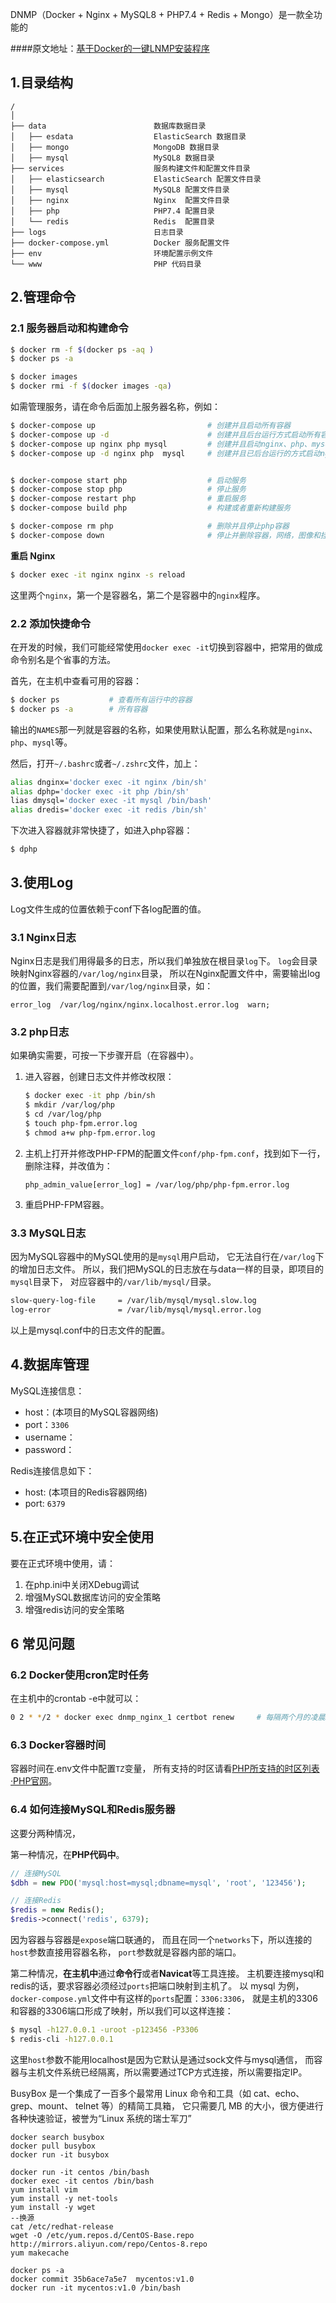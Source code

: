 DNMP（Docker + Nginx + MySQL8 + PHP7.4 + Redis + Mongo）是一款全功能的

####原文地址：[基于Docker的一键LNMP安装程序](https://gitee.com/Jhoushuai/dnmp)
## 1.目录结构
```
/
│ 
├── data                        数据库数据目录
│   ├── esdata                  ElasticSearch 数据目录
│   ├── mongo                   MongoDB 数据目录
│   ├── mysql                   MySQL8 数据目录
├── services                    服务构建文件和配置文件目录
│   ├── elasticsearch           ElasticSearch 配置文件目录
│   ├── mysql                   MySQL8 配置文件目录
│   ├── nginx                   Nginx  配置文件目录
│   ├── php                     PHP7.4 配置目录
│   └── redis                   Redis  配置目录
├── logs                        日志目录
├── docker-compose.yml          Docker 服务配置文件
├── env                         环境配置示例文件
└── www                         PHP 代码目录
```


## 2.管理命令
### 2.1 服务器启动和构建命令
```bash
$ docker rm -f $(docker ps -aq )
$ docker ps -a

$ docker images
$ docker rmi -f $(docker images -qa)

```
如需管理服务，请在命令后面加上服务器名称，例如：
```bash
$ docker-compose up                         # 创建并且启动所有容器
$ docker-compose up -d                      # 创建并且后台运行方式启动所有容器
$ docker-compose up nginx php mysql         # 创建并且启动nginx、php、mysql的多个容器
$ docker-compose up -d nginx php  mysql     # 创建并且已后台运行的方式启动nginx、php、mysql容器


$ docker-compose start php                  # 启动服务
$ docker-compose stop php                   # 停止服务
$ docker-compose restart php                # 重启服务
$ docker-compose build php                  # 构建或者重新构建服务

$ docker-compose rm php                     # 删除并且停止php容器
$ docker-compose down                       # 停止并删除容器，网络，图像和挂载卷

```
**重启 Nginx**
```bash
$ docker exec -it nginx nginx -s reload
```
这里两个`nginx`，第一个是容器名，第二个是容器中的`nginx`程序。


### 2.2 添加快捷命令
在开发的时候，我们可能经常使用`docker exec -it`切换到容器中，把常用的做成命令别名是个省事的方法。

首先，在主机中查看可用的容器：
```bash
$ docker ps           # 查看所有运行中的容器
$ docker ps -a        # 所有容器
```
输出的`NAMES`那一列就是容器的名称，如果使用默认配置，那么名称就是`nginx`、`php`、`mysql`等。

然后，打开`~/.bashrc`或者`~/.zshrc`文件，加上：
```bash
alias dnginx='docker exec -it nginx /bin/sh'
alias dphp='docker exec -it php /bin/sh'
lias dmysql='docker exec -it mysql /bin/bash'
alias dredis='docker exec -it redis /bin/sh'
```
下次进入容器就非常快捷了，如进入php容器：
```bash
$ dphp
```

## 3.使用Log
Log文件生成的位置依赖于conf下各log配置的值。
### 3.1 Nginx日志
Nginx日志是我们用得最多的日志，所以我们单独放在根目录`log`下。
`log`会目录映射Nginx容器的`/var/log/nginx`目录，
所以在Nginx配置文件中，需要输出log的位置，我们需要配置到`/var/log/nginx`目录，如：
```
error_log  /var/log/nginx/nginx.localhost.error.log  warn;
```

### 3.2 php日志
如果确实需要，可按一下步骤开启（在容器中）。
1. 进入容器，创建日志文件并修改权限：
    ```bash
    $ docker exec -it php /bin/sh
    $ mkdir /var/log/php
    $ cd /var/log/php
    $ touch php-fpm.error.log
    $ chmod a+w php-fpm.error.log
    ```
2. 主机上打开并修改PHP-FPM的配置文件`conf/php-fpm.conf`，找到如下一行，删除注释，并改值为：
    ```
    php_admin_value[error_log] = /var/log/php/php-fpm.error.log
    ```
3. 重启PHP-FPM容器。

### 3.3 MySQL日志
因为MySQL容器中的MySQL使用的是`mysql`用户启动，
它无法自行在`/var/log`下的增加日志文件。
所以，我们把MySQL的日志放在与data一样的目录，即项目的`mysql`目录下，
对应容器中的`/var/lib/mysql/`目录。
```bash
slow-query-log-file     = /var/lib/mysql/mysql.slow.log
log-error               = /var/lib/mysql/mysql.error.log
```
以上是mysql.conf中的日志文件的配置。



## 4.数据库管理

MySQL连接信息：
- host：(本项目的MySQL容器网络)
- port：`3306`
- username：
- password：



Redis连接信息如下：
- host: (本项目的Redis容器网络)
- port: `6379`


## 5.在正式环境中安全使用
要在正式环境中使用，请：
1. 在php.ini中关闭XDebug调试
2. 增强MySQL数据库访问的安全策略
3. 增强redis访问的安全策略


## 6 常见问题
### 6.2 Docker使用cron定时任务
在主机中的crontab -e中就可以：
```bash
0 2 * */2 * docker exec dnmp_nginx_1 certbot renew     # 每隔两个月的凌晨2点执行更新
```

### 6.3 Docker容器时间
容器时间在.env文件中配置`TZ`变量，
所有支持的时区请看[PHP所支持的时区列表·PHP官网](https://www.php.net/manual/zh/timezones.php)。

### 6.4 如何连接MySQL和Redis服务器
这要分两种情况，

第一种情况，在**PHP代码中**。
```php
// 连接MySQL
$dbh = new PDO('mysql:host=mysql;dbname=mysql', 'root', '123456');

// 连接Redis
$redis = new Redis();
$redis->connect('redis', 6379);
```
因为容器与容器是`expose`端口联通的，
而且在同一个`networks`下，所以连接的`host`参数直接用容器名称，
`port`参数就是容器内部的端口。

第二种情况，**在主机中**通过**命令行**或者**Navicat**等工具连接。
主机要连接mysql和redis的话，要求容器必须经过`ports`把端口映射到主机了。
以 mysql 为例，`docker-compose.yml`文件中有这样的`ports`配置：`3306:3306`，
就是主机的3306和容器的3306端口形成了映射，所以我们可以这样连接：
```bash
$ mysql -h127.0.0.1 -uroot -p123456 -P3306
$ redis-cli -h127.0.0.1
```
这里`host`参数不能用localhost是因为它默认是通过sock文件与mysql通信，
而容器与主机文件系统已经隔离，所以需要通过TCP方式连接，所以需要指定IP。

BusyBox 是一个集成了一百多个最常用 Linux 命令和工具（如 cat、echo、grep、mount、 telnet 等）的精简工具箱，
它只需要几 MB 的大小，很方便进行各种快速验证，被誉为“Linux 系统的瑞士军刀”
```shell
docker search busybox
docker pull busybox 
docker run -it busybox
```

```shell
docker run -it centos /bin/bash
docker exec -it centos /bin/bash
yum install vim
yum install -y net-tools
yum install -y wget
--换源
cat /etc/redhat-release
wget -O /etc/yum.repos.d/CentOS-Base.repo http://mirrors.aliyun.com/repo/Centos-8.repo
yum makecache

docker ps -a 
docker commit 35b6ace7a5e7  mycentos:v1.0
docker run -it mycentos:v1.0 /bin/bash 

```
